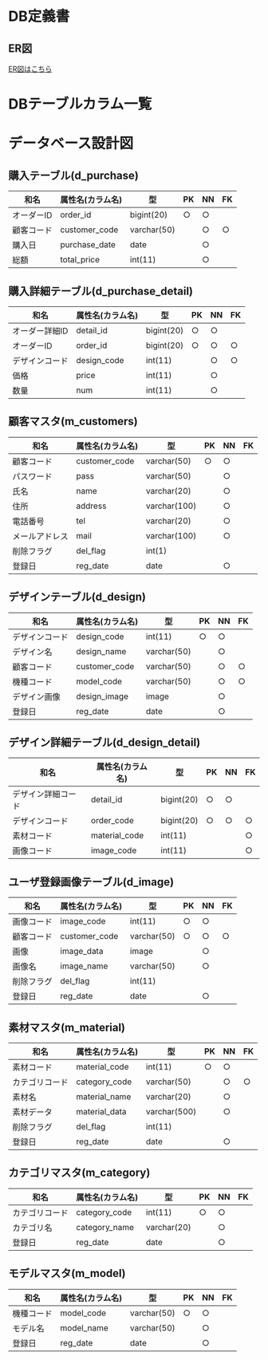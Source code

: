 # DB定義書
## ER図
[ER図はこちら]()

# DBテーブルカラム一覧

# データベース設計図

## 購入テーブル(d_purchase)

|和名|属性名(カラム名)|型|PK|NN|FK|
|---|-----|--|--|--|--|
|オーダーID|order_id|bigint(20)|○|○||
|顧客コード|customer_code|varchar(50)||○|○|
|購入日|purchase_date|date||○||
|総額|total_price|int(11)||○||

## 購入詳細テーブル(d_purchase_detail)

|和名|属性名(カラム名)|型|PK|NN|FK|
|---|-----|--|--|--|--|
|オーダー詳細ID|detail_id|bigint(20)|○|○||
|オーダーID|order_id|bigint(20)|○|○|○|
|デザインコード|design_code|int(11)||○|○|
|価格|price|int(11)||○||
|数量|num|int(11)||○||

## 顧客マスタ(m_customers)

|和名|属性名(カラム名)|型|PK|NN|FK|
|---|-----|--|--|--|--|
|顧客コード|customer_code|varchar(50)|○|○||
|パスワード|pass|varchar(50)||○||
|氏名|name|varchar(20)||○||
|住所|address|varchar(100)||○||
|電話番号|tel|varchar(20)||○||
|メールアドレス|mail|varchar(100)||○||
|削除フラグ|del_flag|int(1)||||
|登録日|reg_date|date||○||


## デザインテーブル(d_design)

|和名|属性名(カラム名)|型|PK|NN|FK|
|---|-----|--|--|--|--|
|デザインコード|design_code|int(11)|○|○||
|デザイン名|design_name|varchar(50)||○||
|顧客コード|customer_code|varchar(50)||○|○|
|機種コード|model_code|varchar(50)||○|○|
|デザイン画像|design_image|image||○||
|登録日|reg_date|date||○||

## デザイン詳細テーブル(d_design_detail)

|和名|属性名(カラム名)|型|PK|NN|FK|
|---|-----|--|--|--|--|
|デザイン詳細コード|detail_id|bigint(20)|○|○||
|デザインコード|order_code|bigint(20)|○|○|○|
|素材コード|material_code|int(11)|||○|
|画像コード|image_code|int(11)|||○|


## ユーザ登録画像テーブル(d_image)

|和名|属性名(カラム名)|型|PK|NN|FK|
|---|-----|--|--|--|--|
|画像コード|image_code|int(11)|○|○||
|顧客コード|customer_code|varchar(50)|○|○|○|
|画像|image_data|image||○||
|画像名|image_name|varchar(50)||○||
|削除フラグ|del_flag|int(11)||||
|登録日|reg_date|date||○||

## 素材マスタ(m_material)

|和名|属性名(カラム名)|型|PK|NN|FK|
|---|-----|--|--|--|--|
|素材コード|material_code|int(11)|○|○||
|カテゴリコード|category_code|varchar(50)||○|○|
|素材名|material_name|varchar(20)||○||
|素材データ|material_data|varchar(500)||○||
|削除フラグ|del_flag|int(11)||||
|登録日|reg_date|date||○||

## カテゴリマスタ(m_category)

|和名|属性名(カラム名)|型|PK|NN|FK|
|---|-----|--|--|--|--|
|カテゴリコード|category_code|int(11)|○|○||
|カテゴリ名|category_name|varchar(20)||○||
|登録日|reg_date|date||○||

## モデルマスタ(m_model)

|和名|属性名(カラム名)|型|PK|NN|FK|
|---|-----|--|--|--|--|
|機種コード|model_code|varchar(50)|○|○||
|モデル名|model_name|varchar(50)||○||
|登録日|reg_date|date||○||
